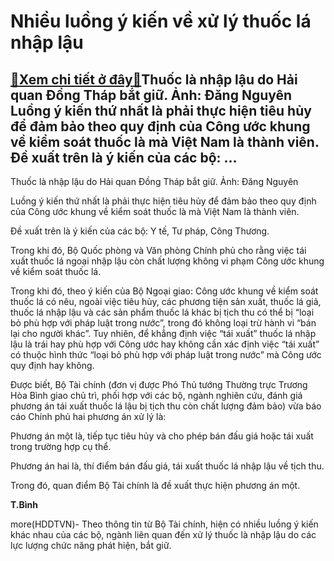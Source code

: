 Nhiều luồng ý kiến về xử lý thuốc lá nhập lậu
=============================================

[:gift:Xem chi tiết ở đây:gift:](https://hddtvn.com/nhieu-luong-y-kien-ve-xu-ly-thuoc-la-nhap-lau-2/)Thuốc là nhập lậu do Hải quan Đồng Tháp bắt giữ. Ảnh: Đăng Nguyên Luồng ý kiến thứ nhất là phải thực hiện tiêu hủy để đảm bảo theo quy định của Công ước khung về kiểm soát thuốc là mà Việt Nam là thành viên. Đề xuất trên là ý kiến của các bộ: …
----------------------------------------------------------------------------------------------------------------------------------------------------------------------------------------------------------------------------------------------------







 






 Thuốc là nhập lậu do Hải quan Đồng Tháp bắt giữ. Ảnh: Đăng Nguyên 


Luồng ý kiến thứ nhất là phải thực hiện tiêu hủy để đảm bảo theo quy định của Công ước khung về kiểm soát thuốc là mà Việt Nam là thành viên.


Đề xuất trên là ý kiến của các bộ: Y tế, Tư pháp, Công Thương.


Trong khi đó, Bộ Quốc phòng và Văn phòng Chính phủ cho rằng việc tái xuất thuốc lá ngoại nhập lậu còn chất lượng không vi phạm Công ước khung về kiểm soát thuốc lá.


Trong khi đó, theo ý kiến của Bộ Ngoại giao: Công ước khung về kiểm soát thuốc lá có nêu, ngoài việc tiêu hủy, các phương tiện sản xuất, thuốc lá giả, thuốc lá nhập lậu và các sản phẩm thuốc lá khác bị tịch thu có thể bị “loại bỏ phù hợp với pháp luật trong nước”, trong đó không loại trừ hành vi “bán lại cho người khác”. Tuy nhiên, để khẳng định việc “tái xuất” thuốc lá nhập lậu là trái hay phù hợp với Công ước hay không cần xác định việc “tái xuất” có thuộc hình thức “loại bỏ phù hợp với pháp luật trong nước” mà Công ước quy định hay không.


Được biết, Bộ Tài chính (đơn vị được Phó Thủ tướng Thường trực Trương Hòa Bình giao chủ trì, phối hợp với các bộ, ngành nghiên cứu, đánh giá phương án tái xuất thuốc lá lậu bị tịch thu còn chất lượng đảm bảo) vừa báo cáo Chính phủ hai phương án xử lý là: 


Phương án một là, tiếp tục tiêu hủy và cho phép bán đấu giá hoặc tái xuất trong trường hợp cụ thể.


Phương án hai là, thí điểm bán đấu giá, tái xuất thuốc lá nhập lậu về tịch thu.


Trong đó, quan điểm Bộ Tài chính là đề xuất thực hiện phương án một.






**T.Bình**



more(HDDTVN)- Theo thông tin từ Bộ Tài chính, hiện có nhiều luồng ý kiến khác nhau của các bộ, ngành liên quan đến xử lý thuốc là nhập lậu do các lực lượng chức năng phát hiện, bắt giữ.

